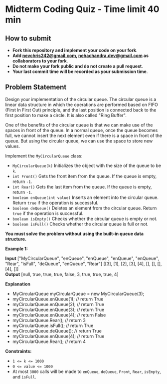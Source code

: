 # Midterm Coding Quiz - Time limit 40 min

## How to submit

- **Fork this repository and implement your code on your fork**.
- **Add nevchris242@gmail.com, nehachandra.dev@gmail.com as collaborators to your fork**.
- **Do not make your fork public and do not create a pull request**.
- **Your last commit time will be recorded as your submission time**.

## Problem Statement
Design your implementation of the circular queue. The circular queue is a linear data structure in which the operations are performed based on FIFO (First In First Out) principle, and the last position is connected back to the first position to make a circle. It is also called "Ring Buffer".

One of the benefits of the circular queue is that we can make use of the spaces in front of the queue. In a normal queue, once the queue becomes full, we cannot insert the next element even if there is a space in front of the queue. But using the circular queue, we can use the space to store new values.

Implement the `MyCircularQueue` class:
-   `MyCircularQueue(k)`  Initializes the object with the size of the queue to be  `k`.
-   `int Front()`  Gets the front item from the queue. If the queue is empty, return  `-1`.
-   `int Rear()`  Gets the last item from the queue. If the queue is empty, return  `-1`.
-   `boolean enQueue(int value)`  Inserts an element into the circular queue. Return  `true`  if the operation is successful.
-   `boolean deQueue()`  Deletes an element from the circular queue. Return  `true`  if the operation is successful.
-   `boolean isEmpty()`  Checks whether the circular queue is empty or not.
-   `boolean isFull()`  Checks whether the circular queue is full or not.

**You must solve the problem without using the built-in queue data structure.**

**Example 1:**

**Input**
["MyCircularQueue", "enQueue", "enQueue", "enQueue", "enQueue", "Rear", "isFull", "deQueue", "enQueue", "Rear"]
[[3], [1], [2], [3], [4], [], [], [], [4], []] <br>
**Output**
[null, true, true, true, false, 3, true, true, true, 4]

**Explanation**
- MyCircularQueue myCircularQueue = new MyCircularQueue(3);
- myCircularQueue.enQueue(1); // return True
- myCircularQueue.enQueue(2); // return True
- myCircularQueue.enQueue(3); // return True
- myCircularQueue.enQueue(4); // return False
- myCircularQueue.Rear();     // return 3
- myCircularQueue.isFull();   // return True
- myCircularQueue.deQueue();  // return True
- myCircularQueue.enQueue(4); // return True
- myCircularQueue.Rear();     // return 4

**Constraints:**

-   `1 <= k <= 1000`
-   `0 <= value <= 1000`
-   At most  `3000`  calls will be made to `enQueue`,  `deQueue`, `Front`, `Rear`, `isEmpty`, and `isFull`.
